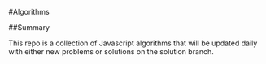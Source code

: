 #Algorithms

##Summary

This repo is a collection of Javascript algorithms that will be updated daily with either new problems or solutions on the solution branch.